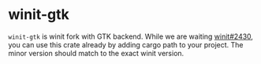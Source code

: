 # winit-gtk

`winit-gtk` is winit fork with GTK backend. While we are waiting [winit#2430](https://github.com/rust-windowing/winit/pull/2430), you can use this crate already by adding cargo path to your project. The minor version should match to the exact winit version.

